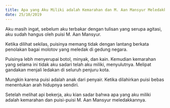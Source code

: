 ```yaml
---
title: Apa yang Aku Miliki adalah Kemarahan dan M. Aan Mansyur Meledakkannya
date: 25/10/2019
---
```

Aku masih ingat, sebelum aku terbakar dengan tulisan yang serupa agitasi, aku sudah hangus oleh puisi M. Aan Mansyur.

Ketika dilihat sekilas, puisinya memang tidak dengan lantang berkata penolakan bagai molotov yang meledak di gedung negara.

Puisinya lebh menyerupai botol, minyak, dan kain. Kemudian kemarahan yang selama ini tidak aku sadari telah aku miliki, menyulutnya. Melipat gandakan menjali ledakan di seluruh penjuru kota.

Mungkin karena puisi adalah anak dari penyair. Ketika dilahirkan puisi bebas menentukan arah hidupnya sendiri.

Setelah melihat api bekerja, aku kian sadar bahwa apa yang aku miliki adalah kemarahan dan puisi-puisi M. Aan Mansyur meledakkannya.
